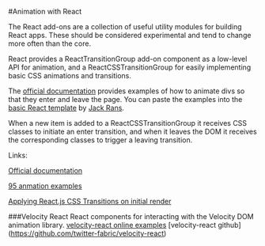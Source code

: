 #Animation with React

The React add-ons are a collection of useful utility modules for building React apps. These should be considered experimental and tend to change more often than the core.

React provides a ReactTransitionGroup add-on component as a low-level API for animation, and a ReactCSSTransitionGroup for easily implementing basic CSS animations and transitions.

The [official documentation](https://facebook.github.io/react/docs/animation.html) provides examples of how to animate divs so that they enter and leave the page. You can paste the examples into the [basic React template](https://github.com/jrans/React-Webpack-Set-Up) by [Jack Rans](https://github.com/jrans).

When a new item is added to a ReactCSSTransitionGroup it receives CSS classes to initiate an enter transition, and when it leaves the DOM it receives the corresponding classes to trigger a leaving transition.



Links:

[Official documentation](https://facebook.github.io/react/docs/animation.html)

[95 anmation examples](http://react.rocks/tag/Animation)

[Applying React.js CSS Transitions on initial render](https://web-design-weekly.com/2015/02/05/applying-react-js-css-transitions-initial-render/)

###Velocity React
React components for interacting with the Velocity DOM animation library.
[velocity-react online examples](http://twitter-fabric.github.io/velocity-react/)
[velocity-react github] (https://github.com/twitter-fabric/velocity-react)



